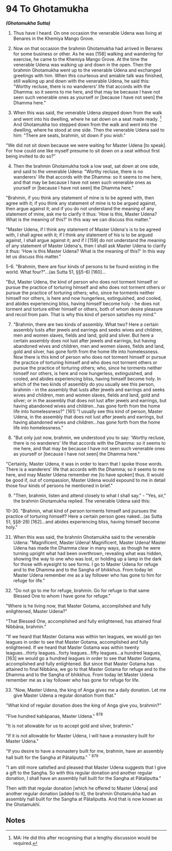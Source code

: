# 94 To Ghotamukha
***(Ghotamukha Sutta)***

1. Thus have I heard. On one occasion the venerable Udena was living at Benares in the Khemiya Mango Grove.

2. Now on that occasion the brahmin Ghotamukha had arrived in Benares for some business or other. As he was [158] walking and wandering for exercise, he came to the Khemiya Mango Grove. At the time the venerable Udena was walking up and down in the open. Then the brahmin Ghotamukha went up to the venerable Udena and exchanged greetings with him. When this courteous and amiable talk was finished, still walking up and down with the venerable Udena, he said this: "Worthy recluse, there is no wanderers' life that accords with the Dhamma: so it seems to me here, and that may be because I have not seen such venerable ones as yourself or [because I have not seen] the Dhamma here."

3. When this was said, the venerable Udena stepped down from the walk and went into his dwelling, where he sat down on a seat made ready. [^877] And Ghotamukha too stepped down from the walk and went into the dwelling, where he stood at one side. Then the venerable Udena said to him: "There are seats, brahmin, sit down if you wish."

"We did not sit down because we were waiting for Master Udena [to speak]. For how could one like myself presume to sit down on a seat without first being invited to do so?"

4. Then the brahmin Ghotamukha took a low seat, sat down at one side, and said to the venerable Udena: "Worthy recluse, there is no wanderers' life that accords with the Dhamma: so it seems to me here, and that may be because I have not seen such venerable ones as yourself or [because I have not seen] the Dhamma here."

"Brahmin, if you think any statement of mine is to be agreed with, then agree with it; if you think any statement of mine is to
be argued against, then argue against it; and if you do not understand the meaning of any statement of mine, ask me to clarify it thus: 'How is this, Master Udena? What is the meaning of this?' In this way we can discuss this matter."

"Master Udena, if I think any statement of Master Udena's is to be agreed with, I shall agree with it; if I think any statement of his is to be argued against, I shall argue against it; and if I [159] do not understand the meaning of any statement of Master Udena's, then I shall ask Master Udena to clarify it thus: 'How is this Master Udena? What is the meaning of this?' In this way let us discuss this matter."

5-6. "Brahmin, there are four kinds of persons to be found existing in the world. What four?"...(as Sutta 51, §§5-6) [160]...

"But, Master Udena, the kind of person who does not torment himself or pursue the practice of torturing himself and who does not torment others or pursue the practice of torturing others; who, since he torments neither himself nor others, is here and now hungerless, extinguished, and cooled, and abides experiencing bliss, having himself become holy - he does not torment and torture either himself or others, both of whom desire pleasure and recoil from pain. That is why this kind of person satisfies my mind."

7. "Brahmin, there are two kinds of assembly. What two? Here a certain assembly lusts after jewels and earrings and seeks wives and children, men and women slaves, fields and land, gold and silver. But here a certain assembly does not lust after jewels and earrings, but having abandoned wives and children, men and women slaves, fields and land, gold and silver, has gone forth from the home life into homelessness. Now there is this kind of person who does not torment himself or pursue the practice of torturing himself and who does not torment others or pursue the practice of torturing others; who, since he torments neither himself nor others, is here and now hungerless, extinguished, and cooled, and abides experiencing bliss, having himself become holy. In which of the two kinds of assembly do you usually see this person, brahmin - in the assembly that lusts after jewels and earrings and seeks wives and children, men and women slaves, fields and land, gold and silver; or in the assembly that does not lust after jewels and earrings, but having abandoned wives and children...has gone forth from the home life into homelessness?"
[161] "I usually see this kind of person, Master Udena, in the assembly that does not lust after jewels and earrings, but having abandoned wives and children...has gone forth from the home life into homelessness."

8. "But only just now, brahmin, we understood you to say: 'Worthy recluse, there is no wanderers' life that accords with the Dhamma: so it seems to me here, and that may be because I have not seen such venerable ones as yourself or [because I have not seen] the Dhamma here."

"Certainly, Master Udena, it was in order to learn that I spoke those words. There is a wanderers' life that accords with the Dhamma; so it seems to me here, and may Master Udena remember me [to have spoken] thus. It would be good if, out of compassion, Master Udena would expound to me in detail those four kinds of persons he mentioned in brief."

9. "Then, brahmin, listen and attend closely to what I shall say." - "Yes, sir," the brahmin Ghotamukha replied. The venerable Udena said this:

10-30. "Brahmin, what kind of person torments himself and pursues the practice of torturing himself? Here a certain person goes naked...(as Sutta 51, §§8-28) [162]...and abides experiencing bliss, having himself become holy."

31. When this was said, the brahmin Ghotamukha said to the venerable Udena: "Magnificent, Master Udena! Magnificent, Master Udena! Master Udena has made the Dhamma clear in many ways, as though he were turning upright what had been overthrown, revealing what was hidden, showing the way to one who was lost, or holding up a lamp in the dark for those with eyesight to see forms. I go to Master Udena for refuge and to the Dhamma and to the Sangha of bhikkhus. From today let Master Udena remember me as a lay follower who has gone to him for refuge for life."

32. "Do not go to me for refuge, brahmin. Go for refuge to that same Blessed One to whom I have gone for refuge."

"Where is he living now, that Master Gotama, accomplished and fully enlightened, Master Udena?"

"That Blessed One, accomplished and fully enlightened, has attained final Nibbāna, brahmin."

"If we heard that Master Gotama was within ten leagues, we would go ten leagues in order to see that Master Gotama,
accomplished and fully enlightened. If we heard that Master Gotama was within twenty leagues...thirty leagues...forty leagues...fifty leagues...a hundred leagues, [163] we would go a hundred leagues in order to see that Master Gotama, accomplished and fully enlightened. But since that Master Gotama has attained to final Nibbāna, we go to that Master Gotama for refuge and to the Dhamma and to the Sangha of bhikkhus. From today let Master Udena remember me as a lay follower who has gone for refuge for life.

33. "Now, Master Udena, the king of Anga gives me a daily donation. Let me give Master Udena a regular donation from that."

"What kind of regular donation does the king of Anga give you, brahmin?"

"Five hundred kahāpanas, Master Udena." ${ }^{878}$

"It is not allowable for us to accept gold and silver, brahmin."

"If it is not allowable for Master Udena, I will have a monastery built for Master Udena."

"If you desire to have a monastery built for me, brahmin, have an assembly hall built for the Sangha at Pātaliputta." ${ }^{\text {" }}{ }^{879}$

"I am still more satisfied and pleased that Master Udena suggests that I give a gift to the Sangha. So with this regular donation and another regular donation, I shall have an assembly hall built for the Sangha at Pātaliputta."

Then with that regular donation [which he offered to Master Udena] and another regular donation [added to it], the brahmin Ghotamukha had an assembly hall built for the Sangha at Pātaliputta. And that is now known as the Ghotamukhī.

## Notes

[^877]: MA: He did this after recognising that a lengthy discussion would be required.

[^878]: The kahapana was the principal monetary unit of the time.

[^879]: During the Buddha's last days, this city was still a small town known as Pattaligama. At DN 16.1.28/iii.87, the Buddha predicts its future greatness. It eventually became the capital of Magadha. Its present-day descendent is the city, of Patna, capital of the state of Bihar.

